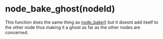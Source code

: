 # node_bake_ghost(nodeId)

This function does the same thing as [node_bake()](/docs/node-bake.md) but it doesnt add itself to the other node thus making it a ghost as far as the other nodes are concerned.